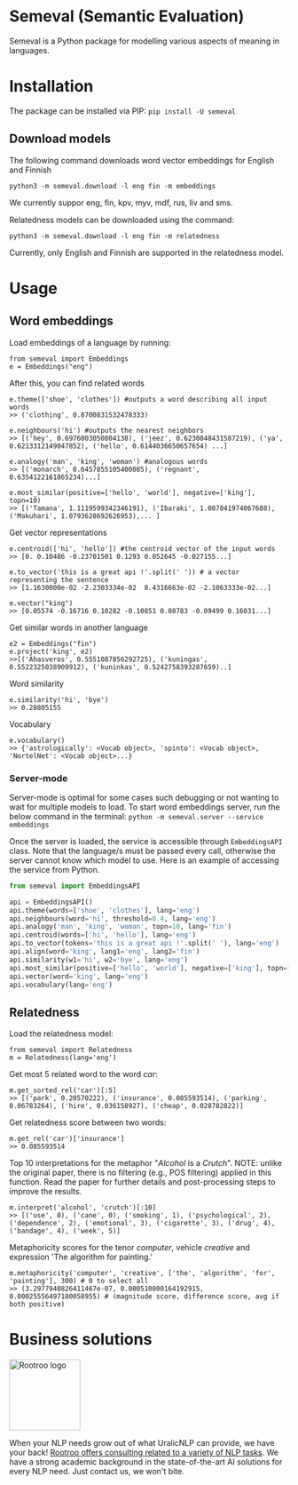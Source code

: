 # Semeval (Semantic Evaluation)

Semeval is a Python package for modelling various aspects of meaning in languages.

# Installation

The package can be installed via PIP: `pip install -U semeval`

## Download models

The following command downloads word vector embeddings for English and Finnish

	python3 -m semeval.download -l eng fin -m embeddings

We currently suppor eng, fin, kpv, myv, mdf, rus, liv and sms.

Relatedness models can be downloaded using the command:

    python3 -m semeval.download -l eng fin -m relatedness
    
Currently, only English and Finnish are supported in the relatedness model.

# Usage

## Word embeddings

Load embeddings of a language by running:

	from semeval import Embeddings
	e = Embeddings("eng")

After this, you can find related words

	e.theme(['shoe', 'clothes']) #outputs a word describing all input words
	>> ('clothing', 0.8700831532478333)

	e.neighbours('hi') #outputs the nearest neighbors
	>> [('hey', 0.6976003050804138), ('jeez', 0.6230848431587219), ('ya', 0.6213312149047852), ('hello', 0.6144036650657654) ...]

	e.analogy('man', 'king', 'woman') #analogous words
	>> [('monarch', 0.6457855105400085), ('regnant', 0.6354122161865234)...]

	e.most_similar(positive=['hello', 'world'], negative=['king'], topn=10)
	>> [('Tamana', 1.1119599342346191), ('Ibaraki', 1.087041974067688), ('Makuhari', 1.0793628692626953),... ]

Get vector representations

	e.centroid(['hi', 'hello']) #the centroid vector of the input words
	>> [0. 0.10486 -0.23701501 0.1293 0.052645 -0.027155...]

	e.to_vector('this is a great api !'.split(' ')) # a vector representing the sentence
	>> [1.1630000e-02 -2.2303334e-02  8.4316663e-02 -2.1063333e-02...]

	e.vector("king")
	>> [0.05574 -0.16716 0.10282 -0.10851 0.08783 -0.09499 0.16031...]

Get similar words in another language

	e2 = Embeddings("fin")
	e.project('king', e2)
	>>[('Ahasveros', 0.5551087856292725), ('kuningas', 0.5522325038909912), ('kuninkas', 0.5242758393287659)..]

Word similarity

	e.similarity('hi', 'bye')
	>> 0.28805155

Vocabulary

	e.vocabulary()
	>> {'astrologically': <Vocab object>, 'spinto': <Vocab object>, 'NortelNet': <Vocab object>...}

### Server-mode
Server-mode is optimal for some cases such debugging or not wanting to wait for multiple models to load. To start word 
embeddings server, run the below command in the terminal: `python -m semeval.server --service embeddings`

Once the server is loaded, the service is accessible through `EmbeddingsAPI` class. 
Note that the language/s must be passed every call, otherwise the server cannot know which model to use. 
Here is an example of accessing the service from Python.

```python
from semeval import EmbeddingsAPI

api = EmbeddingsAPI()
api.theme(words=['shoe', 'clothes'], lang='eng')
api.neighbours(word='hi', threshold=0.4, lang='eng')
api.analogy('man', 'king', 'woman', topn=10, lang='fin')
api.centroid(words=['hi', 'hello'], lang='eng')
api.to_vector(tokens='this is a great api !'.split(' '), lang='eng')
api.align(word='king', lang1='eng', lang2='fin')
api.similarity(w1='hi', w2='bye', lang='eng')
api.most_similar(positive=['hello', 'world'], negative=['king'], topn=10, lang='eng')
api.vector(word='king', lang='eng')
api.vocabulary(lang='eng')
```

## Relatedness
Load the relatedness model:

    from semeval import Relatedness
    m = Relatedness(lang='eng')

Get most 5 related word to the word *car*:

    m.get_sorted_rel('car')[:5]
    >> [('park', 0.20570222), ('insurance', 0.085593514), ('parking', 0.06783264), ('hire', 0.036158927), ('cheap', 0.028782822)]
    
Get relatedness score between two words:

    m.get_rel('car')['insurance']
    >> 0.085593514

Top 10 interpretations for the metaphor "*Alcohol* is a *Crutch*". NOTE: unlike the original paper, there is no filtering (e.g., POS 
filtering) applied in this function. Read the paper for further details and post-processing steps to improve the results.

    m.interpret('alcohol', 'crutch')[:10]
    >> [('use', 0), ('cane', 0), ('smoking', 1), ('psychological', 2), ('dependence', 2), ('emotional', 3), ('cigarette', 3), ('drug', 4), ('bandage', 4), ('week', 5)]

Metaphoricity scores for the tenor *computer*, vehicle *creative* and expression 'The algorithm for painting.'

    m.metaphoricity('computer', 'creative', ['the', 'algorithm', 'for', 'painting'], 300) # 0 to select all
    >> (3.2977940826411467e-07, 0.000510800164192915, 0.00025556497180058955) # (magnitude score, difference score, avg if both positive)
    
# Business solutions

<img src="https://rootroo.com/cropped-logo-01-png/" alt="Rootroo logo" width="128px" height="128px">

When your NLP needs grow out of what UralicNLP can provide, we have your back! [Rootroo offers consulting related to a variety of NLP tasks](https://rootroo.com/). We have a strong academic background in the state-of-the-art AI solutions for every NLP need. Just contact us, we won't bite.
